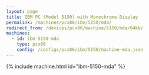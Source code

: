 ```yaml
---
layout: page
title: IBM PC (Model 5150) with Monochrome Display
permalink: /machines/pcx86/ibm/5150/mda/
redirect_from: /devices/pcx86/machine/5150/mda/64kb/
machines:
  - id: ibm-5150-mda
    type: pcx86
    config: /configs/pcx86/ibm/5150/machine-mda.json
---
```


{% include machine.html id="ibm-5150-mda" %}
